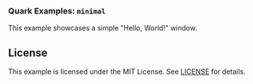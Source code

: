 ### Quark Examples: `minimal`

This example showcases a simple "Hello, World!" window.

## License

This example is licensed under the MIT License. See [LICENSE](../.././LICENSE) for details.
